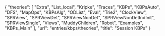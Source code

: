 {
    "theories": [
        "Extra",
        "List_local",
        "Kripke",
        "Traces",
        "KBPs",
        "KBPsAuto",
        "DFS",
        "MapOps",
        "KBPsAlg",
        "ODList",
        "Eval",
        "Trie2",
        "ClockView",
        "SPRView",
        "SPRViewDet",
        "SPRViewNonDet",
        "SPRViewNonDetIndInit",
        "SPRViewSingle",
        "Views",
        "MuddyChildren",
        "Robot",
        "Examples",
        "KBPs_Main"
    ],
    "url": "entries/kbps/theories",
    "title": "Session KBPs"
}